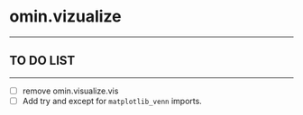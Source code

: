 # omin.vizualize
---

## TO DO LIST
---
- [ ] remove omin.visualize.vis
- [ ] Add try and except for `matplotlib_venn` imports.
